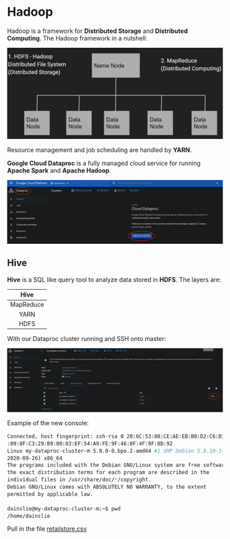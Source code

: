 # Hadoop

Hadoop is a framework for **Distributed Storage** and **Distributed Computing**. The Hadoop framework in a nutshell:

![Hadoop fraework](images/hadoop-framework.png)

Resource management and job scheduling are handled by **YARN**.

**Google Cloud Dataproc** is a fully managed cloud service for running **Apache Spark** and **Apache Hadoop**.

![Create cluster](images/create-cluster.png)

## Hive

**Hive** is a SQL like query tool to analyze data stored in **HDFS**. The layers are:

|   Hive    |
| :-------: |
| MapReduce |
|   YARN    |
|   HDFS    |

With our Dataproc cluster running and SSH onto master:

![SSH master](images/ssh-master.png)

Example of the new console:

```bash
Connected, host fingerprint: ssh-rsa 0 20:6C:53:08:CE:AE:EB:B0:D2:C6:D1:91:4B:A7
:09:8F:C3:29:B9:00:03:EF:54:A9:FE:9F:46:0F:4F:9F:8D:92
Linux my-dataproc-cluster-m 5.8.0-0.bpo.2-amd64 #1 SMP Debian 5.8.10-1~bpo10+1 (
2020-09-26) x86_64
The programs included with the Debian GNU/Linux system are free software;
the exact distribution terms for each program are described in the
individual files in /usr/share/doc/*/copyright.
Debian GNU/Linux comes with ABSOLUTELY NO WARRANTY, to the extent
permitted by applicable law.

dainslie@my-dataproc-cluster-m:~$ pwd
/home/dainslie
```

Pull in the file [retailstore.csv](../src)